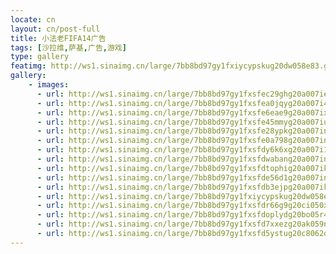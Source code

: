 ```yaml
---
locate: cn
layout: cn/post-full
title: 小法老FIFA14广告
tags: [沙拉维,萨基,广告,游戏]
type: gallery
featimg: http://ws1.sinaimg.cn/large/7bb8bd97gy1fxiycypskug20dw058e83.gif
gallery:
    - images:
      - url: http://ws1.sinaimg.cn/large/7bb8bd97gy1fxsfec29ghg20a007ie83.gif
      - url: http://ws1.sinaimg.cn/large/7bb8bd97gy1fxsfea0jqyg20a007i4qr.gif
      - url: http://ws1.sinaimg.cn/large/7bb8bd97gy1fxsfe6eae9g20a007ix6r.gif
      - url: http://ws1.sinaimg.cn/large/7bb8bd97gy1fxsfe45mmyg20a007iu0y.gif
      - url: http://ws1.sinaimg.cn/large/7bb8bd97gy1fxsfe28ypkg20a007inpf.gif
      - url: http://ws1.sinaimg.cn/large/7bb8bd97gy1fxsfe0a798g20a007inpf.gif
      - url: http://ws1.sinaimg.cn/large/7bb8bd97gy1fxsfdy6k6xg20a007i1kz.gif
      - url: http://ws1.sinaimg.cn/large/7bb8bd97gy1fxsfdwabang20a007inpf.gif
      - url: http://ws1.sinaimg.cn/large/7bb8bd97gy1fxsfdtophig20a007ikjn.gif
      - url: http://ws1.sinaimg.cn/large/7bb8bd97gy1fxsfde56d1g20a007inpf.gif
      - url: http://ws1.sinaimg.cn/large/7bb8bd97gy1fxsfdb3ejpg20a007ikjn.gif
      - url: http://ws1.sinaimg.cn/large/7bb8bd97gy1fxiycypskug20dw058e83.gif
      - url: http://ws1.sinaimg.cn/large/7bb8bd97gy1fxsfdr66g9g20ci050x6r.gif
      - url: http://ws1.sinaimg.cn/large/7bb8bd97gy1fxsfdoplydg20bo05r4qs.gif
      - url: http://ws1.sinaimg.cn/large/7bb8bd97gy1fxsfd7xxezg20ak059npf.gif
      - url: http://ws1.sinaimg.cn/large/7bb8bd97gy1fxsfd5ystug20c8062qv7.gif
---
```

